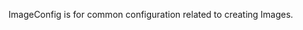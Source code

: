 <!-- Code generated from the comments of the ImageConfig struct in huaweicloud/image_config.go; DO NOT EDIT MANUALLY -->

ImageConfig is for common configuration related to creating Images.
